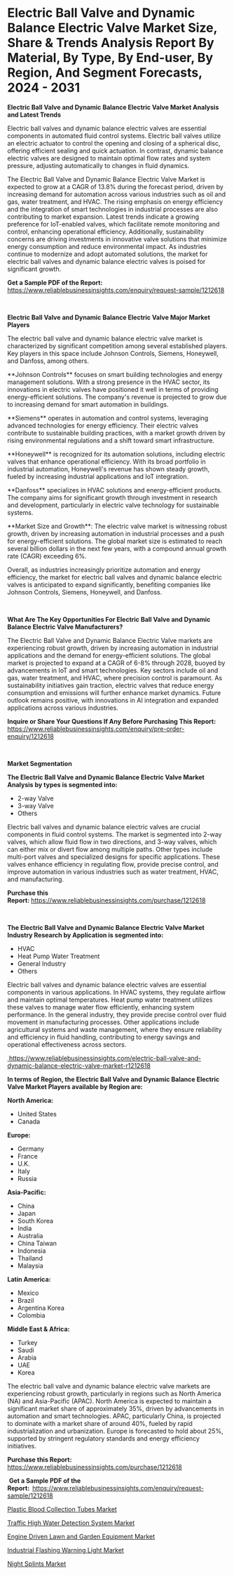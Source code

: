 <p><h1>Electric Ball Valve and Dynamic Balance Electric Valve Market Size, Share & Trends Analysis Report By Material, By Type, By End-user, By Region, And Segment Forecasts, 2024 - 2031</h1></p><p><strong>Electric Ball Valve and Dynamic Balance Electric Valve Market Analysis and Latest Trends</strong></p>
<p><p>Electric ball valves and dynamic balance electric valves are essential components in automated fluid control systems. Electric ball valves utilize an electric actuator to control the opening and closing of a spherical disc, offering efficient sealing and quick actuation. In contrast, dynamic balance electric valves are designed to maintain optimal flow rates and system pressure, adjusting automatically to changes in fluid dynamics. </p><p>The Electric Ball Valve and Dynamic Balance Electric Valve Market is expected to grow at a CAGR of 13.8% during the forecast period, driven by increasing demand for automation across various industries such as oil and gas, water treatment, and HVAC. The rising emphasis on energy efficiency and the integration of smart technologies in industrial processes are also contributing to market expansion. Latest trends indicate a growing preference for IoT-enabled valves, which facilitate remote monitoring and control, enhancing operational efficiency. Additionally, sustainability concerns are driving investments in innovative valve solutions that minimize energy consumption and reduce environmental impact. As industries continue to modernize and adopt automated solutions, the market for electric ball valves and dynamic balance electric valves is poised for significant growth.</p></p>
<p><strong>Get a Sample PDF of the Report:&nbsp;</strong> <a href="https://www.reliablebusinessinsights.com/enquiry/request-sample/1212618?utm_campaign=117&utm_medium=2&utm_source=Github&utm_content=ia&utm_term=29102024&utm_id=electric-ball-valve-and-dynamic-balance-electric-valve">https://www.reliablebusinessinsights.com/enquiry/request-sample/1212618</a></p>
<p>&nbsp;</p>
<p><strong>Electric Ball Valve and Dynamic Balance Electric Valve Major Market Players</strong></p>
<p><p>The electric ball valve and dynamic balance electric valve market is characterized by significant competition among several established players. Key players in this space include Johnson Controls, Siemens, Honeywell, and Danfoss, among others.</p><p>**Johnson Controls** focuses on smart building technologies and energy management solutions. With a strong presence in the HVAC sector, its innovations in electric valves have positioned it well in terms of providing energy-efficient solutions. The company's revenue is projected to grow due to increasing demand for smart automation in buildings.</p><p>**Siemens** operates in automation and control systems, leveraging advanced technologies for energy efficiency. Their electric valves contribute to sustainable building practices, with a market growth driven by rising environmental regulations and a shift toward smart infrastructure.</p><p>**Honeywell** is recognized for its automation solutions, including electric valves that enhance operational efficiency. With its broad portfolio in industrial automation, Honeywell's revenue has shown steady growth, fueled by increasing industrial applications and IoT integration.</p><p>**Danfoss** specializes in HVAC solutions and energy-efficient products. The company aims for significant growth through investment in research and development, particularly in electric valve technology for sustainable systems.</p><p>**Market Size and Growth**: The electric valve market is witnessing robust growth, driven by increasing automation in industrial processes and a push for energy-efficient solutions. The global market size is estimated to reach several billion dollars in the next few years, with a compound annual growth rate (CAGR) exceeding 6%. </p><p>Overall, as industries increasingly prioritize automation and energy efficiency, the market for electric ball valves and dynamic balance electric valves is anticipated to expand significantly, benefiting companies like Johnson Controls, Siemens, Honeywell, and Danfoss.</p></p>
<p>&nbsp;</p>
<p><strong>What Are The Key Opportunities For Electric Ball Valve and Dynamic Balance Electric Valve Manufacturers?</strong></p>
<p><p>The Electric Ball Valve and Dynamic Balance Electric Valve markets are experiencing robust growth, driven by increasing automation in industrial applications and the demand for energy-efficient solutions. The global market is projected to expand at a CAGR of 6-8% through 2028, buoyed by advancements in IoT and smart technologies. Key sectors include oil and gas, water treatment, and HVAC, where precision control is paramount. As sustainability initiatives gain traction, electric valves that reduce energy consumption and emissions will further enhance market dynamics. Future outlook remains positive, with innovations in AI integration and expanded applications across various industries.</p></p>
<p><strong>Inquire or Share Your Questions If Any Before Purchasing This Report:</strong> <a href="https://www.reliablebusinessinsights.com/enquiry/pre-order-enquiry/1212618?utm_campaign=117&utm_medium=2&utm_source=Github&utm_content=ia&utm_term=29102024&utm_id=electric-ball-valve-and-dynamic-balance-electric-valve">https://www.reliablebusinessinsights.com/enquiry/pre-order-enquiry/1212618</a></p>
<p>&nbsp;</p>
<p><strong>Market Segmentation</strong></p>
<p><strong>The Electric Ball Valve and Dynamic Balance Electric Valve Market Analysis by types is segmented into:</strong></p>
<p><ul><li>2-way Valve</li><li>3-way Valve</li><li>Others</li></ul></p>
<p><p>Electric ball valves and dynamic balance electric valves are crucial components in fluid control systems. The market is segmented into 2-way valves, which allow fluid flow in two directions, and 3-way valves, which can either mix or divert flow among multiple paths. Other types include multi-port valves and specialized designs for specific applications. These valves enhance efficiency in regulating flow, provide precise control, and improve automation in various industries such as water treatment, HVAC, and manufacturing.</p></p>
<p><strong>Purchase this Report:&nbsp;</strong><a href="https://www.reliablebusinessinsights.com/purchase/1212618?utm_campaign=117&utm_medium=2&utm_source=Github&utm_content=ia&utm_term=29102024&utm_id=electric-ball-valve-and-dynamic-balance-electric-valve">https://www.reliablebusinessinsights.com/purchase/1212618</a></p>
<p>&nbsp;</p>
<p><strong>The Electric Ball Valve and Dynamic Balance Electric Valve Market Industry Research by Application is segmented into:</strong></p>
<p><ul><li>HVAC</li><li>Heat Pump Water Treatment</li><li>General Industry</li><li>Others</li></ul></p>
<p><p>Electric ball valves and dynamic balance electric valves are essential components in various applications. In HVAC systems, they regulate airflow and maintain optimal temperatures. Heat pump water treatment utilizes these valves to manage water flow efficiently, enhancing system performance. In the general industry, they provide precise control over fluid movement in manufacturing processes. Other applications include agricultural systems and waste management, where they ensure reliability and efficiency in fluid handling, contributing to energy savings and operational effectiveness across sectors.</p></p>
<p><a href="https://www.reliablebusinessinsights.com/electric-ball-valve-and-dynamic-balance-electric-valve-market-r1212618?utm_campaign=117&utm_medium=2&utm_source=Github&utm_content=ia&utm_term=29102024&utm_id=electric-ball-valve-and-dynamic-balance-electric-valve">&nbsp;https://www.reliablebusinessinsights.com/electric-ball-valve-and-dynamic-balance-electric-valve-market-r1212618</a></p>
<p><strong>In terms of Region, the Electric Ball Valve and Dynamic Balance Electric Valve Market Players available by Region are:</strong></p>
<p>
    <p> <strong> North America: </strong>
        <ul>
            <li>United States</li>
            <li>Canada</li>
        </ul>
        </p> 
    <p> <strong> Europe: </strong>
        <ul>
            <li>Germany</li>
            <li>France</li>
            <li>U.K.</li>
            <li>Italy</li>
            <li>Russia</li>
        </ul>
        </p> 
    <p> <strong> Asia-Pacific: </strong>
        <ul>
            <li>China</li>
            <li>Japan</li>
            <li>South Korea</li>
            <li>India</li>
            <li>Australia</li>
            <li>China Taiwan</li>
            <li>Indonesia</li>
            <li>Thailand</li>
            <li>Malaysia</li>
        </ul>
        </p> 
    <p> <strong> Latin America: </strong>
        <ul>
            <li>Mexico</li>
            <li>Brazil</li>
            <li>Argentina Korea</li>
            <li>Colombia</li>
        </ul>
        </p> 
    <p> <strong> Middle East & Africa: </strong>
        <ul>
            <li>Turkey</li>
            <li>Saudi</li>
            <li>Arabia</li>
            <li>UAE</li>
            <li>Korea</li>
        </ul>
    </p>
    </p>
<p><p>The electric ball valve and dynamic balance electric valve markets are experiencing robust growth, particularly in regions such as North America (NA) and Asia-Pacific (APAC). North America is expected to maintain a significant market share of approximately 35%, driven by advancements in automation and smart technologies. APAC, particularly China, is projected to dominate with a market share of around 40%, fueled by rapid industrialization and urbanization. Europe is forecasted to hold about 25%, supported by stringent regulatory standards and energy efficiency initiatives.</p></p>
<p><strong>Purchase this Report: </strong><a href="https://www.reliablebusinessinsights.com/purchase/1212618?utm_campaign=117&utm_medium=2&utm_source=Github&utm_content=ia&utm_term=29102024&utm_id=electric-ball-valve-and-dynamic-balance-electric-valve">https://www.reliablebusinessinsights.com/purchase/1212618</a></p>
<p>&nbsp;<strong>Get a Sample PDF of the Report:&nbsp;&nbsp;</strong><a href="https://www.reliablebusinessinsights.com/enquiry/request-sample/1212618?utm_campaign=117&utm_medium=2&utm_source=Github&utm_content=ia&utm_term=29102024&utm_id=electric-ball-valve-and-dynamic-balance-electric-valve">https://www.reliablebusinessinsights.com/enquiry/request-sample/1212618</a></p>
<p><strong></strong></p>
<p><p><a href="https://www.linkedin.com/pulse/plastic-blood-collection-tubes-market-consolidation-impact-j6cce?utm_campaign=117&utm_medium=2&utm_source=Github&utm_content=ia&utm_term=29102024&utm_id=electric-ball-valve-and-dynamic-balance-electric-valve">Plastic Blood Collection Tubes Market</a></p><p><a href="https://issuu.com/reportprime-2/docs/traffic-high-water-detection-system_1b6395578d9f2f?utm_campaign=117&utm_medium=2&utm_source=Github&utm_content=ia&utm_term=29102024&utm_id=electric-ball-valve-and-dynamic-balance-electric-valve">Traffic High Water Detection System Market</a></p><p><a href="https://github.com/ryanbell8967/Market-Research-Report-List-1/blob/main/engine-driven-lawn-and-garden-equipment-market.md?utm_campaign=117&utm_medium=2&utm_source=Github&utm_content=ia&utm_term=29102024&utm_id=electric-ball-valve-and-dynamic-balance-electric-valve">Engine Driven Lawn and Garden Equipment Market</a></p><p><a href="https://github.com/yoshih12/Market-Research-Report-List-4/blob/main/industrial-flashing-warning-light-market.md?utm_campaign=117&utm_medium=2&utm_source=Github&utm_content=ia&utm_term=29102024&utm_id=electric-ball-valve-and-dynamic-balance-electric-valve">Industrial Flashing Warning Light Market</a></p><p><a href="https://www.linkedin.com/pulse/night-splints-market-evolution-regional-adaptations-innovation-3rycc?utm_campaign=117&utm_medium=2&utm_source=Github&utm_content=ia&utm_term=29102024&utm_id=electric-ball-valve-and-dynamic-balance-electric-valve">Night Splints Market</a></p></p>
